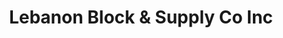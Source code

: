 ---
title: "Lebanon Block & Supply Co Inc"
url: /lebanon/lebanon-block-und-supply-co-inc/
shop: Eisenwaren
---